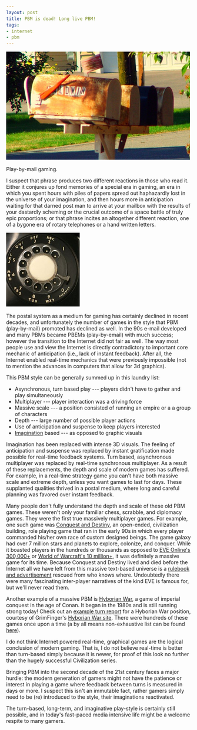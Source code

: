 ```yaml
--- 
layout: post
title: PBM is dead! Long live PBM!
tags: 
- internet
- pbm
---
```

![Picture of old mailboxes][mailbox]

Play-by-mail gaming. 

I suspect that phrase produces two different reactions in those who read it. Either it conjures up fond memories of a special era in gaming, an era in which you spent hours with piles of papers spread out haphazardly lost in the universe of your imagination, and then hours more in anticipation waiting for that darned post man to arrive at your mailbox with the results of your dastardly scheming or the crucial outcome of a space battle of truly epic proportions; or that phrase incites an altogether different reaction, one of a bygone era of rotary telephones or a hand written letters.

![Picture of an old rotary telephone dial][rotaryimg]

The postal system as a medium for gaming has certainly declined in recent decades, and unfortunately the number of games in the style that PBM (play-by-mail) promoted has declined as well. In the 90s e-mail developed and many PBMs became PBEMs (play-by-email) with much success; however the transition to the Internet did not fair as well.  The way most people use and view the Internet is directly contradictory to important core mechanic of anticipation (i.e., lack of instant feedback). After all, the Internet enabled real-time mechanics that were previously impossible (not to mention the advances in computers that allow for 3d graphics). 

This PBM style can be generally summed up in this laundry list:
* Asynchronous, turn based play --- players didn't have to gather and play simultaneously
* Multiplayer --- player interaction was a driving force
* Massive scale --- a position consisted of running an empire or a a group of characters
* Depth --- large number of possible player actions
* Use of anticipation and suspense to keep players interested
* [Imagination] based --- as opposed to graphic visuals

Imagination has been replaced with intense 3D visuals. The feeling of anticipation and suspense was replaced by instant gratification made possible for real-time feedback systems. Turn based, asynchronous multiplayer was replaced by real-time synchronous multiplayer. As a result of these replacements, the depth and scale of modern games has suffered. For example, in a real-time strategy game you can't have both massive scale and extreme depth, unless you want games to last for days. These supplanted qualities thrived in a postal medium, where long and careful planning was favored over instant feedback.

Many people don't fully understand the depth and scale of these old PBM games. These weren't only your familiar chess, scrabble, and diplomacy games. They were the first true massively multiplayer games. For example, one such game was [Conquest and Destiny][cad], an open-ended, civilization building, role playing game that ran in the early 90s in which every player commanded his/her own race of custom designed beings. The game galaxy had over 7 million stars and planets to explore, colonize, and conquer. While it boasted players in the hundreds or thousands as opposed to [EVE Online's 300,000+][eve] or [World of Warcraft's 10 million+][wow], it was definitely a massive game for its time. Because Conquest and Destiny lived and died before the Internet all we have left from this massive text-based universe is a [rulebook and advertisement][cad] rescued from who knows where. Undoubtedly there were many fascinating inter-player narratives of the kind EVE is famous for, but we'll never read them.

Another example of a massive PBM is [Hyborian War][hyborianwar], a game of imperial conquest in the age of Conan. It began in the 1980s and is still running strong today! Check out an [example turn report][hybwarreport] for a Hyborian War position, courtesy of GrimFinger's [Hyborian War site][grimhybwar]. There were hundreds of these games once upon a time (a by all means non-exhaustive list can be found [here][boneyard]).

I do not think Internet powered real-time, graphical games are the logical conclusion of modern gaming. That is, I do not believe real-time is better than turn-based simply because it is newer, for proof of this look no further than the hugely successful Civilization series. 

Bringing PBM into the second decade of the 21st century faces a major hurdle: the modern generation of gamers might not have the patience or interest in playing a game where feedback between turns is measured in days or more. I suspect this isn't an immutable fact, rather gamers simply need to be (re) introduced to the style, their imaginations reactivated. 

The turn-based, long-term, and imaginative play-style is certainly still possible, and in today's fast-paced media intensive life might be a welcome respite to many gamers.

[rotaryimg]: /images/rotary-dial-200.jpg  "Photo (C) R Sull. CC licensed."
[mailbox]: /images/mailboxes1-500.jpg "Photo (C) silverlunace. CC licensed."
[eve]: http://www.eveonline.com/news.asp?a=single&nid=3044&tid=1
[wow]: http://www.gamasutra.com/php-bin/news_index.php?story=17062
[cad]: http://binaryelysium.com/pbm/conquest_and_destiny/ "Conquest and Destiny Archive"
[boneyard]: http://playbymail.net/mybb/showthread.php?tid=2 "GrimFinger's list of PBM games"
[hyborianwar]: http://reality.com/hwpcont.htm "Hyborian War main site"
[hybwarreport]: http://grimfinger.net/HWKingdomReports/AquiloniaKingdomReport.pdf "Hyborian War example turn report"
[grimhybwar]: http://grimfinger.net/HyborianWar.html
[imagination]: http://playbymail.net/mybb/showthread.php?tid=34 "PBM : Your portal to the core of your imagination"